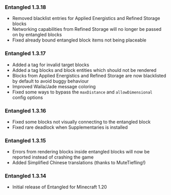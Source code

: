### Entangled 1.3.18
- Removed blacklist entries for Applied Energistics and Refined Storage blocks
- Networking capabilities from Refined Storage will no longer be passed on by entangled blocks
- Fixed already bound entangled block items not being placeable

### Entangled 1.3.17
- Added a tag for invalid target blocks
- Added a tag blocks and block entities which should not be rendered
- Blocks from Applied Energistics and Refined Storage are now blacklisted by default to avoid buggy behaviour
- Improved Waila/Jade message coloring
- Fixed some ways to bypass the `maxDistance` and `allowDimensional` config options

### Entangled 1.3.16
- Fixed some blocks not visually connecting to the entangled block
- Fixed rare deadlock when Supplementaries is installed

### Entangled 1.3.15
- Errors from rendering blocks inside entangled blocks will now be reported instead of crashing the game
- Added Simplified Chinese translations (thanks to MuteTiefling!)

### Entangled 1.3.14
- Initial release of Entangled for Minecraft 1.20
